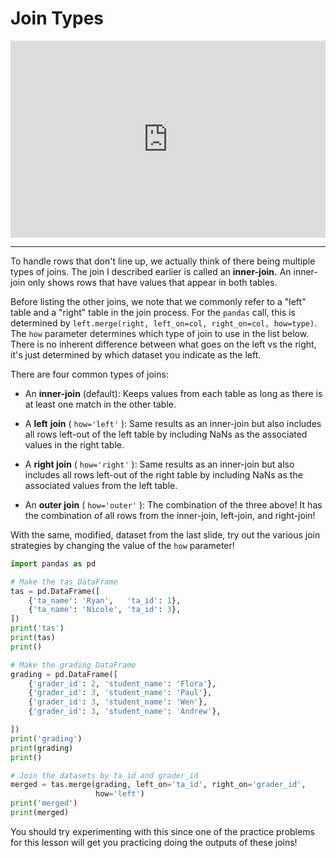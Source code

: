 # Join Types

<div style="position: relative; padding-bottom: 62.5%; height: 0;">
    <iframe src="https://www.loom.com/embed/dbfef11ad462496984ff19cfa2ccb233?sharedAppSource=personal_library" frameborder="0" webkitallowfullscreen mozallowfullscreen allowfullscreen style="position: absolute; top: 0; left: 0; width: 100%; height: 100%;"></iframe>
</div>

---

To handle rows that don't line up, we actually think of there being multiple types of joins. The join I described earlier is called an **inner-join.** An inner-join only shows rows that have values that appear in both tables.

Before listing the other joins, we note that we commonly refer to a "left" table and a "right" table in the join process. For the `pandas` call, this is determined by `left.merge(right, left_on=col, right_on=col, how=type)`. The `how` parameter determines which type of join to use in the list below. There is no inherent difference between what goes on the left vs the right, it's just determined by which dataset you indicate as the left.

There are four common types of joins:

- An **inner-join** (default): Keeps values from each table as long as there is at least one match in the other table.

- A **left** **join** ( `how='left'` ): Same results as an inner-join but also includes all rows left-out of the left table by including NaNs as the associated values in the right table.

- A **right join** ( `how='right'` ): Same results as an inner-join but also includes all rows left-out of the right table by including NaNs as the associated values from the left table.

- An **outer join** ( `how='outer'` ): The combination of the three above! It has the combination of all rows from the inner-join, left-join, and right-join!

With the same, modified, dataset from the last slide, try out the various join strategies by changing the value of the `how` parameter!

```python
import pandas as pd

# Make the tas DataFrame
tas = pd.DataFrame([
    {'ta_name': 'Ryan',   'ta_id': 1},
    {'ta_name': 'Nicole', 'ta_id': 3},
])
print('tas')
print(tas)
print()

# Make the grading DataFrame
grading = pd.DataFrame([
    {'grader_id': 2, 'student_name': 'Flora'},
    {'grader_id': 3, 'student_name': 'Paul'},
    {'grader_id': 3, 'student_name': 'Wen'},
    {'grader_id': 3, 'student_name': 'Andrew'},

])
print('grading')
print(grading)
print()

# Join the datasets by ta_id and grader_id
merged = tas.merge(grading, left_on='ta_id', right_on='grader_id',
                   how='left')
print('merged')
print(merged)
```

You should try experimenting with this since one of the practice problems for this lesson will get you practicing doing the outputs of these joins!
